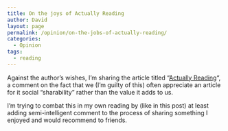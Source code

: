 ```yaml
---
title: On the joys of Actually Reading
author: David
layout: page
permalink: /opinion/on-the-jobs-of-actually-reading/
categories:
  - Opinion
tags:
  - reading
---
```

Against the author&#8217;s wishes, I&#8217;m sharing the article titled &#8220;[Actually Reading][1]&#8220;, a comment on the fact that we (I&#8217;m guilty of this) often appreciate an article for it social &#8220;sharability&#8221; rather than the value it adds to us.

I&#8217;m trying to combat this in my own reading by (like in this post) at least adding semi-intelligent comment to the process of sharing something I enjoyed and would recommend to friends.

 [1]: https://medium.com/best-thing-i-found-online-today/7333481c0b1a
